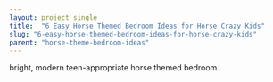 ```yaml
---
layout: project_single
title:  "6 Easy Horse Themed Bedroom Ideas for Horse Crazy Kids"
slug: "6-easy-horse-themed-bedroom-ideas-for-horse-crazy-kids"
parent: "horse-theme-bedroom-ideas"
---
```

bright, modern teen-appropriate horse themed bedroom.